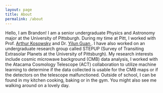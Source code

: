 ```yaml
---
layout: page
title: About
permalink: /about
---
```


Hello, I am Brandon! I am a senior undergraduate Physics and Astronomy major at the University of Pittsburgh. During my time at Pitt, I worked with Prof. <a href =" https://www.physicsandastronomy.pitt.edu/people/arthur-kosowsky "> Arthur Kosowsky</a> and Dr. <a href = "https://guanyilun.github.io "> Yilun Guan </a>. I have also worked on an undergraduate research group called STEPUP (Survey of Transiting Extrasolar Planets at the University of Pittsburgh). My research interests include cosmic microwave background (CMB) data analysis, I worked with the Atacama Cosmology Telescope (ACT) collaboration to utilize machine learning to determine if the data collected is usable for the CMB maps or if the detectors on the telescope malfunctioned. Outside of school, I can be found in my kitchen cooking, baking or in the gym. You might also see me walking around on a lovely day. 
